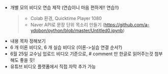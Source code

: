 - 개별 모의 비디오 연습 제작 (연습이니 마음 편하게!! 연습!!)
  > - Colab 환경, Quicktime Player 1080
  > - Naver API로 문장 단위 목소리 만들기 (https://github.com/a-ydobon/python/blob/master/Untitled0.ipynb)
- 내용 목차 정해보기
- 6 개 이론 비디오, 6 개 실습 비디오 (이론->실습 연결 순서?)
- 6월 25일 교수님 업로드 비디오 기준으로, # comment 만 한글로 읽어주는것 첨부해도 좋을 듯! 
- 유튜브 비디오 플랫폼에서 직접 자막 추가 가능 
